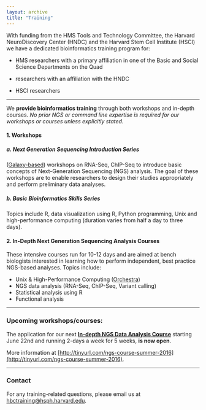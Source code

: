 ```yaml
---
layout: archive
title: "Training"
---
```


With funding from the HMS Tools and Technology Committee, the Harvard NeuroDiscovery Center (HNDC) and the Harvard Stem Cell Institute (HSCI) we have a dedicated bioinformatics training program for:

- HMS researchers with a primary affiliation in one of the Basic and Social Science Departments on the Quad 

- researchers with an affiliation with the HNDC

- HSCI researchers 

---

We **provide bioinformatics training** through both workshops and in-depth courses.
*No prior NGS or command line expertise is required for our workshops or courses unless explicitly stated.*


#### 1. Workshops 

##### a. Next Generation Sequencing Introduction Series
([Galaxy-based](https://wiki.galaxyproject.org/)) workshops on RNA-Seq, ChIP-Seq to introduce basic concepts of Next-Generation Sequencing (NGS) analysis. The goal of these workshops are to enable researchers to design their studies appropriately and perform preliminary data analyses.

##### b. Basic Bioinformatics Skills Series
Topics include R, data visualization using R, Python programming, Unix and high-performance computing (duration varies from half a day to three days).

#### 2.  In-Depth Next Generation Sequencing Analysis Courses
These intensive courses run for 10-12 days and are aimed at bench biologists interested in learning how to perform independent, best practice NGS-based analyses. Topics include:

- Unix & High-Performance Computing ([Orchestra](https://rc.hms.harvard.edu/#orchestra))
- NGS data analysis (RNA-Seq, ChIP-Seq, Variant calling)
- Statistical analysis using R
- Functional analysis

---
 
### Upcoming workshops/courses:

The application for our next **[In-depth NGS Data Analysis Course](http://tinyurl.com/ngs-course-summer-2016)** starting June 22nd and running 2-days a week for 5 weeks, **is now open**. 

More information at [http://tinyurl.com/ngs-course-summer-2016](http://tinyurl.com/ngs-course-summer-2016).


---

### Contact

For any training-related questions, please email us at [hbctraining@hsph.harvard.edu](mailto:hbctraining@hsph.harvard.edu).


